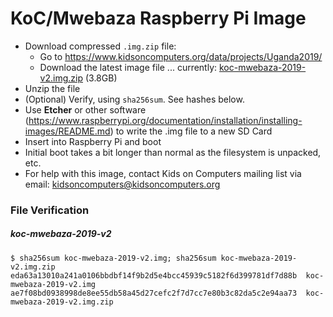 # KoC/Mwebaza Raspberry Pi Image

* Download compressed `.img.zip` file:
  * Go to https://www.kidsoncomputers.org/data/projects/Uganda2019/
  * Download the latest image file ... currently: [koc-mwebaza-2019-v2.img.zip](https://www.kidsoncomputers.org/data/projects/Uganda2019/koc-mwebaza-2019-v2.img.zip) (3.8GB)
* Unzip the file
* (Optional) Verify, using `sha256sum`.  See hashes below.
* Use **Etcher** or other software (https://www.raspberrypi.org/documentation/installation/installing-images/README.md) to write the .img file to a new SD Card
* Insert into Raspberry Pi and boot
* Initial boot takes a bit longer than normal as the filesystem is unpacked, etc.
* For help with this image, contact Kids on Computers mailing list via email: kidsoncomputers@kidsoncomputers.org


### File Verification

##### koc-mwebaza-2019-v2
```
$ sha256sum koc-mwebaza-2019-v2.img; sha256sum koc-mwebaza-2019-v2.img.zip
eda63a13010a241a0106bbdbf14f9b2d5e4bcc45939c5182f6d399781df7d88b  koc-mwebaza-2019-v2.img
ae7f08bd0938998de8ee55db58a45d27cefc2f7d7cc7e80b3c82da5c2e94aa73  koc-mwebaza-2019-v2.img.zip
```
